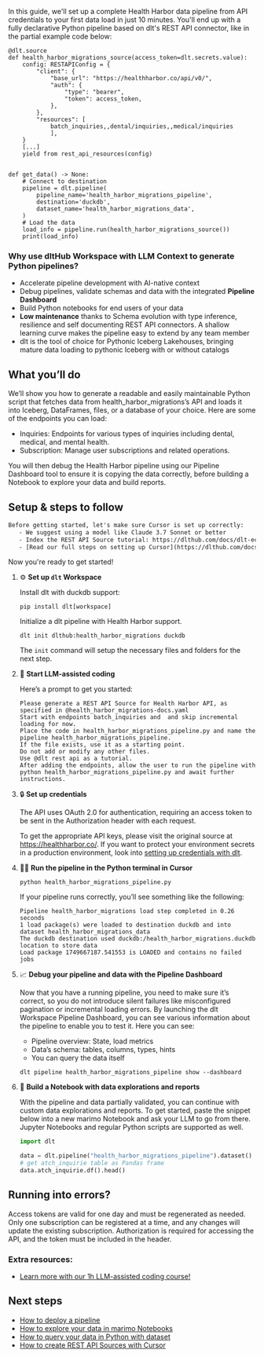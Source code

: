 In this guide, we'll set up a complete Health Harbor data pipeline from API credentials to your first data load in just 10 minutes. You'll end up with a fully declarative Python pipeline based on dlt's REST API connector, like in the partial example code below:

```python-outcome
@dlt.source
def health_harbor_migrations_source(access_token=dlt.secrets.value):
    config: RESTAPIConfig = {
        "client": {
            "base_url": "https://healthharbor.co/api/v0/",
            "auth": {
                "type": "bearer",
                "token": access_token,
            },
        },
        "resources": [
            batch_inquiries,,dental/inquiries,,medical/inquiries
            ],
    }
    [...]
    yield from rest_api_resources(config)


def get_data() -> None:
    # Connect to destination
    pipeline = dlt.pipeline(
        pipeline_name='health_harbor_migrations_pipeline',
        destination='duckdb',
        dataset_name='health_harbor_migrations_data', 
    )
    # Load the data
    load_info = pipeline.run(health_harbor_migrations_source())
    print(load_info) 
```

### Why use dltHub Workspace with LLM Context to generate Python pipelines?

- Accelerate pipeline development with AI-native context
- Debug pipelines, validate schemas and data with the integrated **Pipeline Dashboard**
- Build Python notebooks for end users of your data
- **Low maintenance** thanks to Schema evolution with type inference, resilience and self documenting REST API connectors. A shallow learning curve makes the pipeline easy to extend by any team member
- dlt is the tool of choice for Pythonic Iceberg Lakehouses, bringing mature data loading to pythonic Iceberg with or without catalogs

## What you’ll do

We’ll show you how to generate a readable and easily maintainable Python script that fetches data from health_harbor_migrations’s API and loads it into Iceberg, DataFrames, files, or a database of your choice. Here are some of the endpoints you can load:

- Inquiries: Endpoints for various types of inquiries including dental, medical, and mental health.
- Subscription: Manage user subscriptions and related operations.

You will then debug the Health Harbor pipeline using our Pipeline Dashboard tool to ensure it is copying the data correctly, before building a Notebook to explore your data and build reports.

## Setup & steps to follow

```default
Before getting started, let's make sure Cursor is set up correctly:
   - We suggest using a model like Claude 3.7 Sonnet or better
   - Index the REST API Source tutorial: https://dlthub.com/docs/dlt-ecosystem/verified-sources/rest_api/ and add it to context as **@dlt rest api**
   - [Read our full steps on setting up Cursor](https://dlthub.com/docs/dlt-ecosystem/llm-tooling/cursor-restapi#23-configuring-cursor-with-documentation)
```

Now you're ready to get started!

1. ⚙️ **Set up `dlt` Workspace**
    
    Install dlt with duckdb support:
    ```shell
    pip install dlt[workspace]
    ```

    Initialize a dlt pipeline with Health Harbor support.
    ```shell
    dlt init dlthub:health_harbor_migrations duckdb
    ```

    The `init` command will setup the necessary files and folders for the next step.
    
2. 🤠 **Start LLM-assisted coding**
    
    Here’s a prompt to get you started:
    
    ```prompt
    Please generate a REST API Source for Health Harbor API, as specified in @health_harbor_migrations-docs.yaml 
    Start with endpoints batch_inquiries and  and skip incremental loading for now. 
    Place the code in health_harbor_migrations_pipeline.py and name the pipeline health_harbor_migrations_pipeline. 
    If the file exists, use it as a starting point. 
    Do not add or modify any other files. 
    Use @dlt rest api as a tutorial. 
    After adding the endpoints, allow the user to run the pipeline with python health_harbor_migrations_pipeline.py and await further instructions.
    ```

    
3. 🔒 **Set up credentials** 
    
    The API uses OAuth 2.0 for authentication, requiring an access token to be sent in the Authorization header with each request.
    
    To get the appropriate API keys, please visit the original source at https://healthharbor.co/.
    If you want to protect your environment secrets in a production environment, look into [setting up credentials with dlt](https://dlthub.com/docs/walkthroughs/add_credentials).
    
4. 🏃‍♀️ **Run the pipeline in the Python terminal in Cursor**
    
    ```shell
    python health_harbor_migrations_pipeline.py
    ```
    
    If your pipeline runs correctly, you’ll see something like the following:
    
    ```shell
    Pipeline health_harbor_migrations load step completed in 0.26 seconds
    1 load package(s) were loaded to destination duckdb and into dataset health_harbor_migrations_data
    The duckdb destination used duckdb:/health_harbor_migrations.duckdb location to store data
    Load package 1749667187.541553 is LOADED and contains no failed jobs
    ```
    
5. 📈 **Debug your pipeline and data with the Pipeline Dashboard**

    Now that you have a running pipeline, you need to make sure it’s correct, so you do not introduce silent failures like misconfigured pagination or incremental loading errors. By launching the dlt Workspace Pipeline Dashboard, you can see various information about the pipeline to enable you to test it. Here you can see:
    - Pipeline overview: State, load metrics
    - Data’s schema: tables, columns, types, hints
    - You can query the data itself
    
    ```shell
    dlt pipeline health_harbor_migrations_pipeline show --dashboard
    ```
    
6. 🐍 **Build a Notebook with data explorations and reports**

    With the pipeline and data partially validated, you can continue with custom data explorations and reports. To get started, paste the snippet below into a new marimo Notebook and ask your LLM to go from there. Jupyter Notebooks and regular Python scripts are supported as well.

    
    ```python
    import dlt

   data = dlt.pipeline("health_harbor_migrations_pipeline").dataset()
   # get atch_inquirie table as Pandas frame
   data.atch_inquirie.df().head()
    ```

## Running into errors?

Access tokens are valid for one day and must be regenerated as needed. Only one subscription can be registered at a time, and any changes will update the existing subscription. Authorization is required for accessing the API, and the token must be included in the header.

### Extra resources:

- [Learn more with our 1h LLM-assisted coding course!](https://www.youtube.com/watch?v=GGid70rnJuM)

## Next steps

- [How to deploy a pipeline](https://dlthub.com/docs/walkthroughs/deploy-a-pipeline)
- [How to explore your data in marimo Notebooks](https://dlthub.com/docs/general-usage/dataset-access/marimo)
- [How to query your data in Python with dataset](https://dlthub.com/docs/general-usage/dataset-access/dataset)
- [How to create REST API Sources with Cursor](https://dlthub.com/docs/dlt-ecosystem/llm-tooling/cursor-restapi)